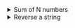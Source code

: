 <details>
    <summary>Sum of N numbers </summary>

1. First lets write a function getSum with parameter `value`
``` javascript
function getSum(value){

}
```
2. now lets think how to call the recursive function 
    - we need to keep on reducing the value by one
``` javascript
function getSum(value){
    getSum(value - 1)
}
```
3. now what will be the base case 
    - when the value is one it should return one

``` javascript
function getSum(value){
    if(value === 1){
        return 1
    }
    getSum(value - 1)
}
```    
4. Lets say the value is 5.
    - now the value is reduced to 1 
    - when its one it returns 1 
    - now the call unwinds and the value = 2 and the returned value of getSum = 1
    - we need to find the sum of value and getSum 
    - therefore return value + getSum(value - 1)
 ``` javascript
function getSum(value){
    if(value === 1){
        return 1
    }
    return value + getSum(value - 1)
}
```      
</details>


<details>
    <summary> Reverse a string </summary>

1. first lets write a function reverseString with string parameter
``` javascript
function reverseString(string){

}
```
2. Now lets think how to call the recursive function
    - we need to the reduce the string to empty string
    - if we reach an empty string return empty string 
``` javascript
function reverseString(string){
    if(string === ""){
        return string
    }
    reverseString(string.substring(0,string.length - 1))
}
```
3. now lets say you got "" when we got the base case, when it unwinds how do you need the result 
    - unwinding first we will get the last first character of the string 
    - unwinding again we will get the first two characters of the string
    - from that we can understand that we need to keep on adding the last character of the strign to the left 
    - therefore we need to return last char of string + returned value of the function

``` javascript
function reverseString(string){
    if(string === ""){
        return string
    }
    return string[string.length-1] + reverseString(string.substring(0,string.length - 1))
}
```
</details>